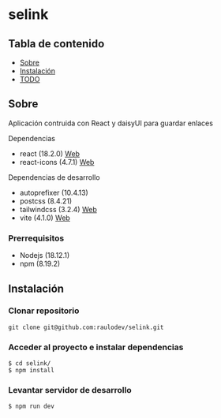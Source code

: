 # selink

## Tabla de contenido

- [Sobre](#about)
- [Instalación](#getting_started)
- [TODO](#todo)

## Sobre <a name = "about"></a>

Aplicación contruida con React y daisyUI para guardar enlaces

Dependencias

- react (18.2.0) [Web](https://reactjs.org/docs/getting-started.html)
- react-icons (4.7.1) [Web](https://react-icons.github.io/react-icons/)

Dependencias de desarrollo

- autoprefixer (10.4.13)
- postcss (8.4.21)
- tailwindcss (3.2.4) [Web](https://tailwindcss.com/docs/installation)
- vite (4.1.0) [Web](https://vitejs.dev/guide/)

### Prerrequisitos

- Nodejs (18.12.1)
- npm (8.19.2)

## Instalación <a name = "getting_started"></a>

### Clonar repositorio

```console
git clone git@github.com:raulodev/selink.git
```

### Acceder al proyecto e instalar dependencias

```console
$ cd selink/
$ npm install
```

### Levantar servidor de desarrollo

```console
$ npm run dev
```
